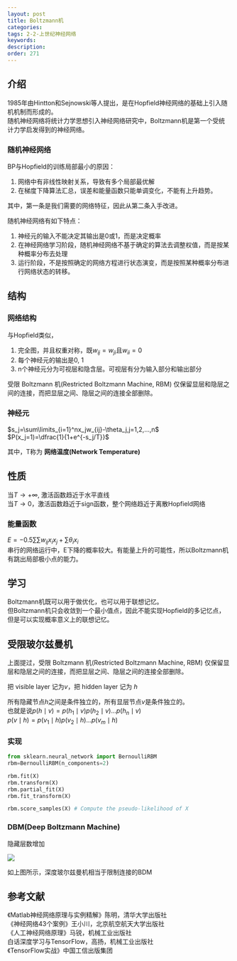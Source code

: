 ```yaml
---
layout: post
title: Boltzmann机
categories:
tags: 2-2-上世纪神经网络
keywords:
description:
order: 271
---
```



## 介绍

1985年由Hintton和Sejnowski等人提出，是在Hopfield神经网络的基础上引入随机机制而形成的。  
随机神经网络将统计力学思想引入神经网络研究中，Boltzmann机是第一个受统计力学启发得到的神经网络。  


### 随机神经网络
BP与Hopfield的训练局部最小的原因：
1. 网络中有非线性映射关系，导致有多个局部最优解
2. 在梯度下降算法汇总，误差和能量函数只能单调变化，不能有上升趋势。


其中，第一条是我们需要的网络特征，因此从第二条入手改进。  


随机神经网络有如下特点：
1. 神经元的输入不能决定其输出是0或1，而是决定概率
2. 在神经网络学习阶段，随机神经网络不基于确定的算法去调整权值，而是按某种概率分布去处理
3. 运行阶段，不是按照确定的网络方程进行状态演变，而是按照某种概率分布进行网络状态的转移。


## 结构
### 网络结构
与Hopfield类似，
1. 完全图，并且权重对称，既$w_{ij}=w_{ji}$且$w_{ii}=0$
2. 每个神经元的输出是0, 1
3. n个神经元分为可视层和隐含层。可视层有分为输入部分和输出部分

受限 Boltzmann 机(Restricted Boltzmann Machine, RBM) 仅保留显层和隐层之间的连接，而把显层之间、隐层之间的连接全部删除。

### 神经元
$s_j=\sum\limits_{i=1}^nx_jw_{ij}-\theta_j,j=1,2,...,n$  
$P(x_j=1)=\dfrac{1}{1+e^{-s_j/T}}$  


其中，T称为 **网络温度(Network Temperature)**  


## 性质
当$T\to +\infty$, 激活函数趋近于水平直线  
当$T\to 0$，激活函数趋近于sign函数，整个网络趋近于离散Hopfield网络  


### 能量函数
$E=-0.5\sum\sum w_{ij}x_i x_j +\sum\theta_i x_i$  
串行的网络运行中，E下降的概率较大。有能量上升的可能性，所以Boltzmann机有跳出局部极小点的能力。  


## 学习
Boltzmann机既可以用于做优化，也可以用于联想记忆。  
但Boltzmann机只会收敛到一个最小值点，因此不能实现Hopfield的多记忆点，但是可以实现概率意义上的联想记忆。


## 受限玻尔兹曼机
上面提过，受限 Boltzmann 机(Restricted Boltzmann Machine, RBM) 仅保留显层和隐层之间的连接，而把显层之间、隐层之间的连接全部删除。  

把 visible layer 记为$v$，把 hidden layer 记为 $h$  

所有隐藏节点$h$之间是条件独立的，所有显层节点$v$是条件独立的。  
也就是说$p(h\mid v)=p(h_1\mid v)p(h_2\mid v)...p(h_n\mid v)$  
$p(v\mid h)=p(v_1\mid h)p(v_2\mid h)...p(v_m\mid h)$

### 实现
```py
from sklearn.neural_network import BernoulliRBM
rbm=BernoulliRBM(n_components=2)

rbm.fit(X)
rbm.transform(X)
rbm.partial_fit(X)
rbm.fit_transform(X)

rbm.score_samples(X) # Compute the pseudo-likelihood of X
```
### DBM(Deep Boltzmann Machine)

隐藏层数增加  

![](https://github.com/guofei9987/pictures_for_blog/blob/master/machine_learning/dbm.png?raw=true)  


如上图所示，深度玻尔兹曼机相当于限制连接的BDM

## 参考文献
《Matlab神经网络原理与实例精解》陈明，清华大学出版社   
《神经网络43个案例》王小川，北京航空航天大学出版社  
《人工神经网络原理》马锐，机械工业出版社  
白话深度学习与TensorFlow，高扬，机械工业出版社  
《TensorFlow实战》中国工信出版集团
